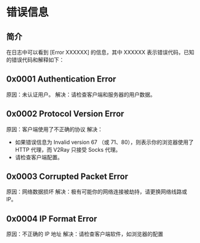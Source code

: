 # 错误信息

## 简介
在日志中可以看到 [Error XXXXXX] 的信息，其中 XXXXXX 表示错误代码，已知的错误代码和解释如下：


## 0x0001 Authentication Error
原因：未认证用户。
解决：请检查客户端和服务器的用户数据。

## 0x0002 Protocol Version Error
原因：客户端使用了不正确的协议
解决：
* 如果错误信息为 Invalid version 67 （或 71、80），则表示你的浏览器使用了 HTTP 代理，而 V2Ray 只接受 Socks 代理。
* 请检查客户端配置。

## 0x0003 Corrupted Packet Error
原因：网络数据损坏
解决：极有可能你的网络连接被劫持，请更换网络线路或 IP。


## 0x0004 IP Format Error
原因：不正确的 IP 地址
解决：请检查客户端软件，如浏览器的配置

